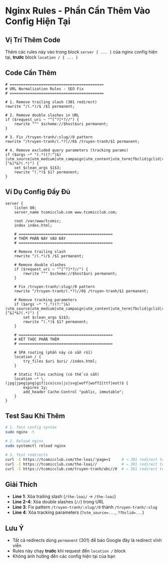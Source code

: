 # Nginx Rules - Phần Cần Thêm Vào Config Hiện Tại

## Vị Trí Thêm Code

Thêm các rules này vào trong block `server { ... }` của nginx config hiện tại, **trước** block `location / { ... }`

## Code Cần Thêm

```nginx
# ==========================================
# URL Normalization Rules - SEO Fix
# ==========================================

# 1. Remove trailing slash (301 redirect)
rewrite ^/(.*)/$ /$1 permanent;

# 2. Remove double slashes in URL
if ($request_uri ~ "^[^?]*?//") {
    rewrite "^" $scheme://$host$uri permanent;
}

# 3. Fix /truyen-tranh/:slug//0 pattern
rewrite ^/truyen-tranh/(.*?)//0$ /truyen-tranh/$1 permanent;

# 4. Remove excluded query parameters (tracking params)
if ($args ~* "(.*)(?:^|&)(utm_source|utm_medium|utm_campaign|utm_content|utm_term|fbclid|gclid|ref|source|campaign|medium)=[^&]*&?(.*)") {
    set $clean_args $1$3;
    rewrite ^(.*)$ $1? permanent;
}
```

## Ví Dụ Config Đầy Đủ

```nginx
server {
    listen 80;
    server_name tcomicclub.com www.tcomicclub.com;

    root /var/www/tcomic;
    index index.html;

    # ==========================================
    # THÊM PHẦN NÀY VÀO ĐÂY
    # ==========================================

    # Remove trailing slash
    rewrite ^/(.*)/$ /$1 permanent;

    # Remove double slashes
    if ($request_uri ~ "^[^?]*?//") {
        rewrite "^" $scheme://$host$uri permanent;
    }

    # Fix /truyen-tranh/:slug//0 pattern
    rewrite ^/truyen-tranh/(.*?)//0$ /truyen-tranh/$1 permanent;

    # Remove tracking parameters
    if ($args ~* "(.*)(?:^|&)(utm_source|utm_medium|utm_campaign|utm_content|utm_term|fbclid|gclid|ref|source|campaign|medium)=[^&]*&?(.*)") {
        set $clean_args $1$3;
        rewrite ^(.*)$ $1? permanent;
    }

    # ==========================================
    # KẾT THÚC PHẦN THÊM
    # ==========================================

    # SPA routing (phần này có sẵn rồi)
    location / {
        try_files $uri $uri/ /index.html;
    }

    # Static files caching (có thể có sẵn)
    location ~* \.(jpg|jpeg|png|gif|ico|css|js|svg|woff|woff2|ttf|eot)$ {
        expires 1y;
        add_header Cache-Control "public, immutable";
    }
}
```

## Test Sau Khi Thêm

```bash
# 1. Test config syntax
sudo nginx -t

# 2. Reload nginx
sudo systemctl reload nginx

# 3. Test redirects
curl -I https://tcomicclub.com/the-loai/?page=1     # → 301 redirect to /the-loai
curl -I https://tcomicclub.com/the-loai//           # → 301 redirect to /the-loai
curl -I https://tcomicclub.com/truyen-tranh/abc//0  # → 301 redirect to /truyen-tranh/abc
```

## Giải Thích

- **Line 1**: Xóa trailing slash (`/the-loai/` → `/the-loai`)
- **Line 2-4**: Xóa double slashes (`//`) trong URL
- **Line 3**: Fix pattern `/truyen-tranh/:slug//0` thành `/truyen-tranh/:slug`
- **Line 4**: Xóa tracking parameters (`?utm_source=...`, `?fbclid=...`)

## Lưu Ý

- Tất cả redirects dùng `permanent` (301) để báo Google đây là redirect vĩnh viễn
- Rules này chạy **trước** khi request đến `location /` block
- Không ảnh hưởng đến các config hiện tại của bạn
